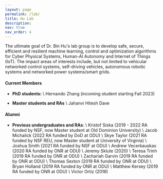 ```yaml
---
layout: page
permalink: /lab/
title: Hu Lab
description:
nav: true
nav_order: 4
---
```

The ultimate goal of Dr. Bin Hu's lab group is to develop safe, secure, efficient and resilient machine learning, control and optimization algorithms for Cyber Physical Systems, Human-AI Autonomy and Internet of Things (IoT). The impact areas of interests include, but not limited to vehicular networked control systems, self-driving vehicles, autonomous robotic systems and networked power systems/smart grids. 
#### Current Members 
- **PhD students:** \\
  Hernando Zhang (incoming student starting Fall 2023)


- **Master students and RAs** \\
  Jahanvi Hitesh Dave


#### Alumni
- **Previous undergraduates and RAs**: \\
  Kristof Siska (2019 - 2022 RA funded by NSF, now Master student at Old Dominion University) \\
  Jacob Michalick (2022 RA funded by DoD at ODU) \\
  Skye Taylor (2021 RA funded by NSF REU, now Master student at University of Virginia) \\
  Joshua Smith (2021 RA funded by NSF at ODU) \\
  Andrew Vecerkauskas (2020 RA funded by ONR at ODU) \\
  Jeremy Sklute (2020) \\
  Teresa Trinh (2019 RA funded by ONR at ODU) \\
  Zachariah Garvin (2019 RA funded by ONR at ODU) \\
  Thomas Sexton (2019 RA funded by ONR at ODU) \\
  Bryan Holland (2019 RA funded by ONR at ODU) \\
  Matthew Kersey (2019 RA funded by ONR at ODU) \\
  Victor Ortiz (2018)

